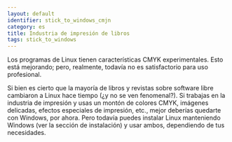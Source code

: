 ```yaml
---
layout: default
identifier: stick_to_windows_cmjn
category: es
title: Industria de impresión de libros
tags: stick_to_windows
---
```


Los programas de Linux tienen características CMYK experimentales. Esto está mejorando; pero, realmente, todavía no es satisfactorio para uso profesional.

Si bien es cierto que la mayoría de libros y revistas sobre software libre cambiaron a Linux hace tiempo (¿y no se ven fenomenal?). Si trabajas en la industria de impresión y usas un montón de colores CMYK, imágenes delicadas, efectos especiales de impresión, etc., mejor deberías quedarte con Windows, por ahora. Pero todavía puedes instalar Linux manteniendo Windows (ver la sección de instalación) y usar ambos, dependiendo de tus necesidades.

